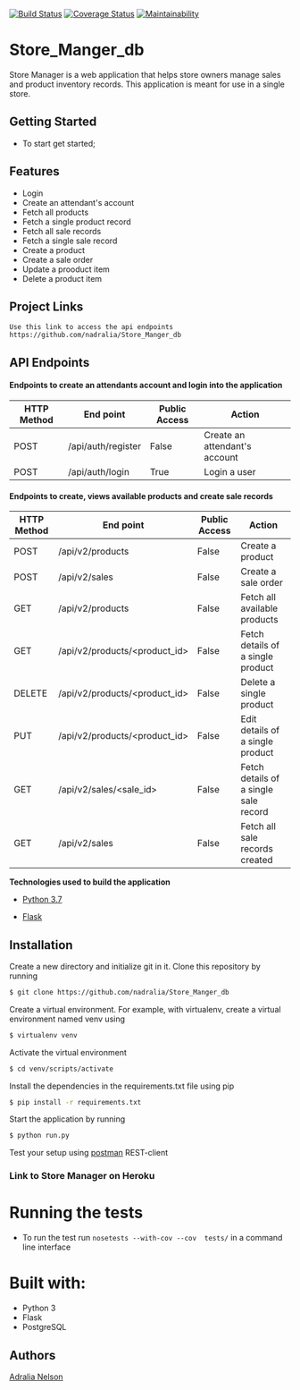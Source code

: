[![Build Status](https://travis-ci.org/nadralia/Store_Manger_db.svg?branch=develop)](https://travis-ci.org/nadralia/Store_Manger_db)
[![Coverage Status](https://coveralls.io/repos/github/nadralia/Store_Manger_db/badge.svg?branch=develop)](https://coveralls.io/github/nadralia/Store_Manger_db?branch=develop)
[![Maintainability](https://api.codeclimate.com/v1/badges/2b070754c151d29cfc6a/maintainability)](https://codeclimate.com/github/nadralia/Store_Manger_db/maintainability)
# Store_Manger_db
Store Manager is a web application that helps store owners manage sales and product inventory records. This application is meant for use in a single store.

## Getting Started

- To start get started;

## Features 
- Login
- Create an attendant's account
- Fetch all products
- Fetch a single product record
- Fetch all sale records
- Fetch a single sale record
- Create a product
- Create a sale order
- Update a prooduct item
- Delete a product item


## Project Links

``` Use this link to access the api endpoints https://github.com/nadralia/Store_Manger_db ```

## API Endpoints

#### Endpoints to create an attendants account and login into the application
HTTP Method|End point | Public Access|Action
-----------|----------|--------------|------
POST | /api/auth/register | False | Create an attendant's account
POST | /api/auth/login | True | Login a user

#### Endpoints to create, views available products and create sale records
HTTP Method|End point | Public Access|Action
-----------|----------|--------------|------
POST | /api/v2/products | False | Create a product
POST | /api/v2/sales | False | Create a sale order
GET | /api/v2/products | False | Fetch all available products
GET | /api/v2/products/<product_id> | False | Fetch details of a single product
DELETE | /api/v2/products/<product_id> | False | Delete a single product
PUT | /api/v2/products/<product_id> | False | Edit details of a single product
GET | /api/v2/sales/<sale_id> | False | Fetch details of a single sale record
GET | /api/v2/sales | False | Fetch all sale records created


**Technologies used to build the application**

* [Python 3.7](https://docs.python.org/3/)

* [Flask](http://flask.pocoo.org/)


## Installation

Create a new directory and initialize git in it. Clone this repository by running
```sh
$ git clone https://github.com/nadralia/Store_Manger_db
```
Create a virtual environment. For example, with virtualenv, create a virtual environment named venv using
```sh
$ virtualenv venv
```
Activate the virtual environment
```sh
$ cd venv/scripts/activate
```
Install the dependencies in the requirements.txt file using pip
```sh
$ pip install -r requirements.txt
```

Start the application by running
```sh
$ python run.py
```
Test your setup using [postman](www.getpostman.com) REST-client


### Link to Store Manager on Heroku



# Running the tests

- To run the test run ```nosetests --with-cov --cov  tests/``` in a command line interface

# Built with:

- Python 3
- Flask
- PostgreSQL

## Authors
[Adralia Nelson](https://github.com/nadralia)
